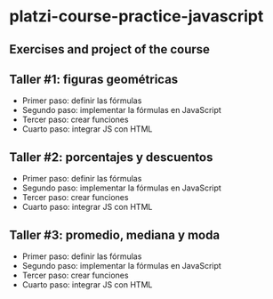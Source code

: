 # platzi-course-practice-javascript

## Exercises and project of the course

## Taller #1: figuras geométricas
- Primer paso: definir las fórmulas
- Segundo paso: implementar la fórmulas en JavaScript
- Tercer paso: crear funciones
- Cuarto paso: integrar JS con HTML
## Taller #2: porcentajes y descuentos
- Primer paso: definir las fórmulas
- Segundo paso: implementar la fórmulas en JavaScript
- Tercer paso: crear funciones
- Cuarto paso: integrar JS con HTML
## Taller #3: promedio, mediana y moda
- Primer paso: definir las fórmulas
- Segundo paso: implementar la fórmulas en JavaScript
- Tercer paso: crear funciones
- Cuarto paso: integrar JS con HTML 